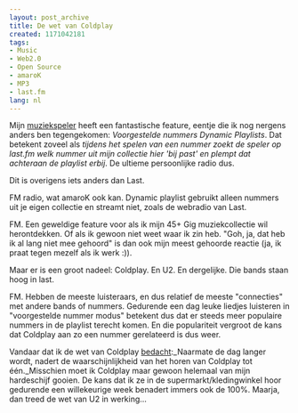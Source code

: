 ```yaml
---
layout: post_archive
title: De wet van Coldplay
created: 1171042181
tags:
- Music
- Web2.0
- Open Source
- amaroK
- MP3
- last.fm
lang: nl
---
```

Mijn [muziekspeler](http://amarok.kde.org/) heeft een fantastische feature, eentje die ik nog nergens anders ben tegengekomen: _Voorgestelde nummers Dynamic Playlists_. Dat betekent zoveel als _tijdens het spelen van een nummer zoekt de speler op last.fm welk nummer uit mijn collectie hier 'bij past' en plempt dat achteraan de playlist erbij_. De ultieme persoonlijke radio dus.

Dit is overigens iets anders dan Last.

FM radio, wat amaroK ook kan. Dynamic playlist gebruikt alleen nummers uit je eigen collectie en streamt niet, zoals de webradio van Last.

FM. Een geweldige feature voor als ik mijn 45+ Gig muziekcollectie wil herontdekken. Of als ik gewoon niet weet waar ik zin heb. "Goh, ja, dat heb ik al lang niet mee gehoord" is dan ook mijn meest gehoorde reactie (ja, ik praat tegen mezelf als ik werk :)).

Maar er is een groot nadeel: Coldplay. En U2. En dergelijke. Die bands staan hoog in last.

FM. Hebben de meeste luisteraars, en dus relatief de meeste "connecties" met andere bands of nummers. Gedurende een dag leuke liedjes luisteren in "voorgestelde nummer modus" betekent dus dat er steeds meer populaire nummers in de playlist terecht komen. En die populariteit vergroot de kans dat Coldplay aan zo een nummer gerelateerd is dus weer.

Vandaar dat ik de wet van Coldplay [bedacht](http://nl.wikipedia.org/wiki/Wet_van_Godwin):_Naarmate de dag langer wordt, nadert de waarschijnlijkheid van het horen van Coldplay tot één._Misschien moet ik Coldplay maar gewoon helemaal van mijn hardeschijf gooien. De kans dat ik ze in de supermarkt/kledingwinkel hoor gedurende een willekeurige week benadert immers ook de 100%. Maarja, dan treed de wet van U2 in werking...
